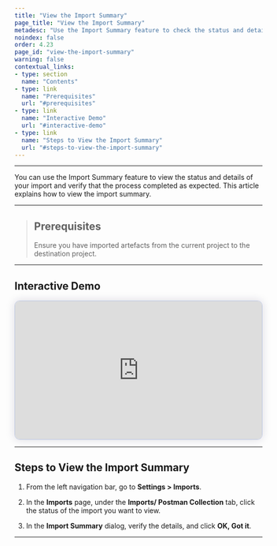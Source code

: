 ```yaml
---
title: "View the Import Summary"
page_title: "View the Import Summary"
metadesc: "Use the Import Summary feature to check the status and details of your import and verify that the process completed successfully with all items imported."
noindex: false
order: 4.23
page_id: "view-the-import-summary"
warning: false
contextual_links:
- type: section
  name: "Contents"
- type: link
  name: "Prerequisites"
  url: "#prerequisites"
- type: link
  name: "Interactive Demo"
  url: "#interactive-demo"
- type: link
  name: "Steps to View the Import Summary"
  url: "#steps-to-view-the-import-summary"
---
```


---

You can use the Import Summary feature to view the status and details of your import and verify that the process completed as expected. This article explains how to view the import summary. 

---

> ## **Prerequisites**
> 
>  Ensure you have imported artefacts from the current project to the destination project.

---

## **Interactive Demo**

<div>
  <script async src="https://js.storylane.io/js/v2/storylane.js"></script>
  <div class="sl-embed" style="position:relative;padding-bottom:calc(50.98% + 25px);width:100%;height:0;transform:scale(1)">
    <iframe loading="lazy" class="sl-demo" src="https://app.storylane.io/demo/lqlipwpocqq0?embed=inline" name="sl-embed" allow="fullscreen" allowfullscreen style="position:absolute;top:0;left:0;width:100%!important;height:100%!important;border:1px solid rgba(63,95,172,0.35);box-shadow: 0px 0px 18px rgba(26, 19, 72, 0.15);border-radius:10px;box-sizing:border-box;"></iframe>
  </div>
</div>

---

## **Steps to View the Import Summary**

1. From the left navigation bar, go to **Settings > Imports**.

2. In the **Imports** page, under the **Imports/ Postman Collection** tab, click the status of the import you want to view. 

3. In the **Import Summary** dialog, verify the details, and click  **OK, Got it**. 

---